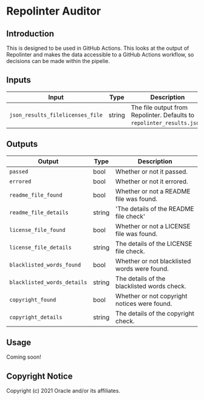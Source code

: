 # Repolinter Auditor

## Introduction
This is designed to be used in GitHub Actions.  This looks at the output of Repolinter and makes the data accessible to a GitHub Actions workflow, so decisions can be made within the pipelie.

## Inputs
| Input | Type | Description |
|-------|------|-------------|
| `json_results_filelicenses_file` | string | The file output from Repolinter.  Defaults to `repolinter_results.json`. |

## Outputs
| Output | Type | Description |
|-------|------|-------------|
| `passed` | bool | Whether or not it passed. |
| `errored` | bool | Whether or not it errored. |
| `readme_file_found` | bool | Whether or not a README file was found. |
| `readme_file_details` | string | 'The details of the README file check' |
| `license_file_found` | bool | Whether or not a LICENSE file was found. |
| `license_file_details` | string | The details of the LICENSE file check. |
| `blacklisted_words_found` | bool | Whether or not blacklisted words were found. |
| `blacklisted_words_details` | string | The details of the blacklisted words check. |
| `copyright_found` | bool | Whether or not copyright notices were found. |
| `copyright_details` | string | The details of the copyright check. |

## Usage
Coming soon!

## Copyright Notice
Copyright (c) 2021 Oracle and/or its affiliates.